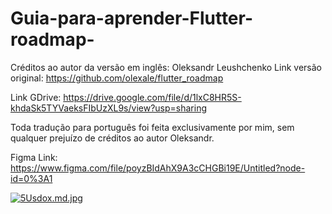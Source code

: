 # Guia-para-aprender-Flutter-roadmap-
Créditos ao autor da versão em inglês: Oleksandr Leushchenko
Link versão original: https://github.com/olexale/flutter_roadmap

Link GDrive: https://drive.google.com/file/d/1lxC8HR5S-khdaSk5TYVaeksFIbUzXL9s/view?usp=sharing

Toda tradução para português foi feita exclusivamente por mim, sem qualquer prejuízo de créditos ao autor Oleksandr.

Figma Link: https://www.figma.com/file/poyzBIdAhX9A3cCHGBi19E/Untitled?node-id=0%3A1 <br>

[![5Usdox.md.jpg](https://iili.io/5Usdox.md.jpg)](https://freeimage.host/i/5Usdox)
